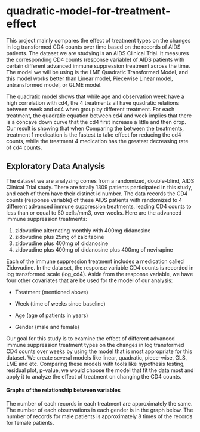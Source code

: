 # quadratic-model-for-treatment-effect

This project mainly compares the effect of treatment types on the changes in log transformed CD4 counts over time based on the records of AIDS patients. The dataset we are studying is an AIDS Clinical Trial. It measures the corresponding CD4 counts (response variable) of AIDS patients with certain different advanced immune suppression treatment across the time. The model we will be using is the LME Quadratic Transformed Model, and this model works better than Linear model, Piecewise Linear model, untransformed model, or GLME model.

The quadratic model shows that while age and observation week have a high correlation with cd4, the 4 treatments all have quadratic relations between week and cd4 when group by different treatment. For each treatment, the quadratic equation between cd4 and week implies that there is a concave down curve that the cd4 first increase a little and then drop. Our result is showing that when Comparing the between the treatments, treatment 1 medication is the fastest to take effect for reducing the cd4 counts, while the treatment 4 medication has the greatest decreasing rate of cd4 counts.

## Exploratory Data Analysis

The dataset we are analyzing comes from a randomized, double-blind, AIDS Clinical Trial study. There are totally 1309 patients participated in this study, and each of them have their distinct id number. The data records the CD4 counts (response variable) of these AIDS patients with randomized to 4 different advanced immune suppression treatments, leading CD4 counts to less than or equal to 50 cells/mm3, over weeks.
Here are the advanced immune suppression treatments:
1. zidovudine alternating monthly with 400mg didanosine
2. zidovudine plus 25mg of zalcitabine
3. zidovudine plus 400mg of didanosine
4. zidovudine plus 400mg of didanosine plus 400mg of nevirapine

Each of the immune suppression treatment includes a medication called Zidovudine. In the data set, the response variable CD4 counts is recorded in log transformed scale (log_cd4).
Aside from the response variable, we have four other covariates that are be used for the model of our analysis:

- Treatment (mentioned above)

- Week (time of weeks since baseline)

- Age (age of patients in years) 

- Gender (male and female)

Our goal for this study is to examine the effect of different advanced immune suppression treatment types on the changes in log transformed CD4 counts over weeks by using the
model that is most appropriate for this dataset. We create several models like linear, quadratic, piece-wise, GLS, LME and etc. Comparing these models with tools like hypothesis testing, residual plot, p-value, we would choose the model that fit the data most and apply it to analyze the effect of treatment on changing the CD4 counts.

#### Graphs of the relationship between variables
The number of each records in each treatment are approximately the same. The number of each observations in each gender is in the graph below. The number of records for male patients is approximately 8 times of the records for female patients.



